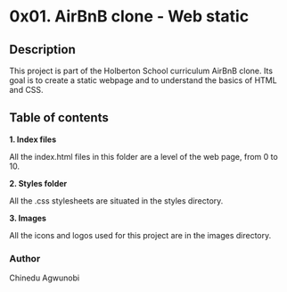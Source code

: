 # 0x01. AirBnB clone - Web static

## Description

This project is part of the Holberton School curriculum AirBnB clone. Its goal is to create a static webpage and to understand the basics of HTML and CSS.

## Table of contents

**1. Index files**

All the index.html files in this folder are a level of the web page, from 0 to 10.

**2. Styles folder**

All the .css stylesheets are situated in the styles directory.

**3. Images**

All the icons and logos used for this project are in the images directory.

### Author 

Chinedu Agwunobi
